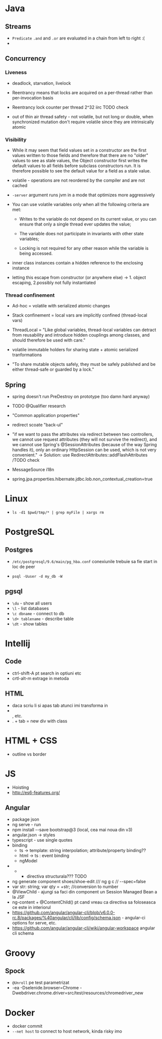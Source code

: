 # Java

## Streams

 - ``Predicate`` ``.and`` and ``.or`` are evaluated in a chain from left to right :(
 - 
 
## Concurrency

### Liveness

 - deadlock, starvation, livelock

 - Reentrancy means that locks are acquired 
on a per-thread rather than per-invocation basis 

 - Reentrancy lock counter per thread 2^32 iirc TODO check

 - out of thin air thread safety - not volatile, but not long or double, 
when synchronized mutation don't require volatile since they are intrinsically atomic

### Visibility

 - While it may seem that field values set in a constructor are the first values written to those fields and therefore that there are no "older"
values to see as stale values, the Object constructor first writes the default values to all fields before subclass constructors run. It is therefore
possible to see the default value for a field as a stale value.

 - volatile - operations are not reordered by the compiler and are not cached 

 - ``-server`` argument runs jvm in a mode that optimizes more aggressively

 - You can use volatile variables only when all the following criteria are met:

   - Writes to the variable do not depend on its current value, or you can ensure that 
only a single thread ever updates the value;

   - The variable does not participate in invariants with other state variables;

   - Locking is not required for any other reason while the variable is being accessed.

 - inner class instances contain a hidden reference to the enclosing instance

 - letting this escape from constructor (or anywhere else) -> 1. object escaping, 
2.possibly not fully instantiated

### Thread confinement

 - Ad-hoc = volatile with serialized atomic changes

 - Stack confinement = local vars are implicitly confined (thread-local vars)
 
 - ThreadLocal = "Like global variables, thread-local variables can detract from reusability
and introduce hidden couplings among classes, and should therefore be used
with care."

 - volatile immutable holders for sharing state + atomic serialized tranformations

 - "To share mutable objects safely, they must
be safely published and be either thread-safe or guarded by a lock."

## Spring

 - spring doesn't run PreDestroy on prototype (too damn hard anyway)

 - TODO @Qualifier research

 - "Common application properties"

 - redirect scoate "back-ul"

 - "if we want to pass the attributes via redirect between two 
controllers, we cannot use request attributes 
(they will not survive the redirect), 
and we cannot use Spring's  @SessionAttributes 
(because of the way Spring handles it), only an ordinary 
HttpSession can be used, which is not very convenient." ->
Solution: use RedirectAttributes::addFlashAttributes /TODO check

 - MessageSource i18n

 - spring.jpa.properties.hibernate.jdbc.lob.non_contextual_creation=true

# Linux

 - ``ls -d1 $pwd/tmp/* | grep myFile | xargs rm``

# PostgreSQL

## Postgres

 - ``/etc/postgresql/9.6/main/pg_hba.conf`` 
 conexiunile trebuie sa fie start in loc de peer
 
 - ``psql -Uuser -d my_db -W``

## pgsql

 - ``\du`` - show all users 
 - ``\l`` - list databases
 - ``\c dbname`` - connect to db
 - ``\d+ tablename`` - describe table
 - ``\dt`` - show tables

# Intellij

## Code

 - ctrl-shift-A pt search in optiuni etc
 - crtl-alt-m extrage in metoda

## HTML

 - daca scriu li si apas tab atunci imi transforma in <li></li>, etc.
 - . + tab = new div with class

# HTML + CSS

 - outline vs border

# JS

 - Hoisting
 - http://es6-features.org/

## Angular

 - package json
 - ng serve - run
 - npm install --save bootstrap@3 (local, cea mai noua din v3)
 - angular.json -> styles
 - typescript - use single quotes
 - binding 
    - ts -> template: string interpolation; attribute/property binding??
    - html -> ts : event binding
    - ngModel
 - * - directiva structurala??? TODO
 - ng generate component shoes/shoe-edit /// ng g c // --spec=false
 - var str: string; var qty = +str; //conversion to number
 - @ViewChild - ajungi sa faci din component un Session Managed Bean a la JSF
 - ng-content + @ContentChild() pt cand vreau ca directiva sa foloseasca ce 
este in interiorul <app-component-name></app-component-name>
 - https://github.com/angular/angular-cli/blob/v6.0.0-rc.8/packages/%40angular/cli/lib/config/schema.json - angular-ci options for serve, etc.
 - https://github.com/angular/angular-cli/wiki/angular-workspace angular cli schema

# Groovy

## Spock

 - ``@Unroll`` pe test parametrizat
 - -ea -Dselenide.browser=Chrome -Dwebdriver.chrome.driver=src/test/resources/chromedriver_new

# Docker

 - docker commit
 - ``--net host`` to connect to host network, kinda risky imo

